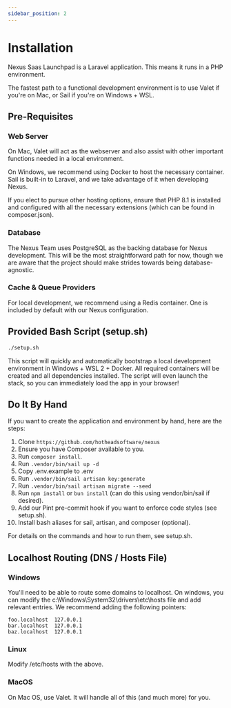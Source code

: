 ```yaml
---
sidebar_position: 2
---
```


# Installation

Nexus Saas Launchpad is a Laravel application. This means it runs in a PHP
environment.

The fastest path to a functional development environment is to use Valet if
you're on Mac, or Sail if you're on Windows + WSL. 

## Pre-Requisites

### Web Server

On Mac, Valet will act as the webserver and also assist with other important
functions needed in a local environment. 

On Windows, we recommend using Docker to host the necessary container. Sail
is built-in to Laravel, and we take advantage of it when developing Nexus.

If you elect to pursue other hosting options, ensure that PHP 8.1 is installed
and configured with all the necessary extensions (which can be found in 
composer.json). 

### Database

The Nexus Team uses PostgreSQL as the backing database for Nexus development.
This will be the most straightforward path for now, though we are aware that
the project should make strides towards being database-agnostic. 

### Cache & Queue Providers

For local development, we recommend using a Redis container. One is included
by default with our Nexus configuration. 

## Provided Bash Script (setup.sh)

```bash
./setup.sh
```

This script will quickly and automatically bootstrap a local development 
environment in Windows + WSL 2 + Docker. All required containers will be
created and all dependencies installed. The script will even launch the
stack, so you can immediately load the app in your browser!

## Do It By Hand

If you want to create the application and environment by hand, here are the steps: 

1. Clone `https://github.com/hotheadsoftware/nexus` 
2. Ensure you have Composer available to you. 
3. Run `composer install`.
4. Run `.vendor/bin/sail up -d`
5. Copy .env.example to .env
6. Run `.vendor/bin/sail artisan key:generate`
7. Run `.vendor/bin/sail artisan migrate --seed`
8. Run `npm install` or `bun install` (can do this using vendor/bin/sail if desired).
9. Add our Pint pre-commit hook if you want to enforce code styles (see setup.sh).
10. Install bash aliases for sail, artisan, and composer (optional). 

For details on the commands and how to run them, see setup.sh.

## Localhost Routing (DNS / Hosts File)

### Windows

You'll need to be able to route some domains to localhost. On windows, you can
modify the c:\Windows\System32\drivers\etc\hosts file and add relevant entries.
We recommend adding the following pointers: 

```
foo.localhost  127.0.0.1
bar.localhost  127.0.0.1
baz.localhost  127.0.0.1
```

### Linux

Modify /etc/hosts with the above. 

### MacOS

On Mac OS, use Valet. It will handle all of this (and much more) for you. 